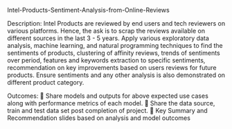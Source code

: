 Intel-Products-Sentiment-Analysis-from-Online-Reviews

Description: 
Intel Products are reviewed by end users and tech reviewers on various platforms. 
Hence, the ask is to scrap the reviews available on different sources in the last 3 - 5 years. Apply 
various exploratory data analysis, machine learning, and natural programming techniques to find the 
sentiments of products, clustering of affinity reviews, trends of sentiments over period, features 
and keywords extraction to specific sentiments, recommendation on key improvements based on 
users reviews for future products. Ensure sentiments and any other analysis is also demonstrated on 
different product category.

Outcomes: 
 Share models and outputs for above expected use cases along with performance metrics of each 
model.
 Share the data source, train and test data set post completion of project.
 Key Summary and Recommendation slides based on analysis and model outcomes 

